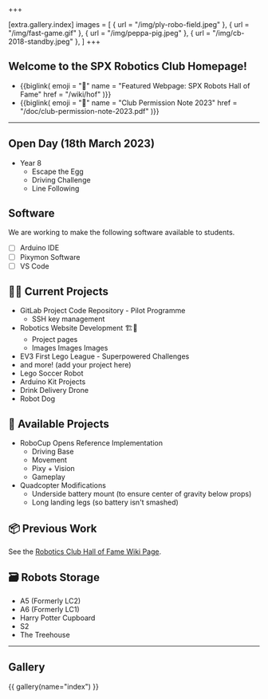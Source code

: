 +++

[extra.gallery.index]
images = [
  { url = "/img/ply-robo-field.jpeg" },
  { url = "/img/fast-game.gif" },
  { url = "/img/peppa-pig.jpeg" },
  { url = "/img/cb-2018-standby.jpeg" },
]
+++

## Welcome to the SPX Robotics Club Homepage!

* {{biglink(
  emoji = "📸"
  name = "Featured Webpage: SPX Robots Hall of Fame"
  href = "/wiki/hof"
  )}}
* {{biglink(
  emoji = "📜"
  name = "Club Permission Note 2023"
  href = "/doc/club-permission-note-2023.pdf"
)}}

<!-- {{ cal(items=[
  ["Week 1", "2022-10-13", "Projects"],
  ["Week 2", "2022-10-20", "Projects"],
  ["Week 3", "2022-10-27", "Year 5 Introduction & Install EV3"],
  ["Week 4", "2022-11-03", "Year 5 Programming Bricks"],
  ["Week 5", "2022-11-10", "Year 5 Programme"],
  ["Week 6", "2022-11-17", "Year 5 Programme"],
  ["Week 7", "2022-11-24", "Year 5 Programme"],
  ["Week 8", "2022-12-01", "Pack Up"],
]) }} -->

---

## Open Day (18th March 2023)

* Year 8
  * Escape the Egg
  * Driving Challenge
  * Line Following

## Software

We are working to make the following software available to students.

* [ ] Arduino IDE
* [ ] Pixymon Software
* [ ] VS Code

## 👷‍♂️ Current Projects

* GitLab Project Code Repository - Pilot Programme
  * SSH key management
* Robotics Website Development 🏗️🚧
  * Project pages
  * Images Images Images
* EV3 First Lego League - Superpowered Challenges
* and more! (add your project here)
* Lego Soccer Robot
* Arduino Kit Projects
* Drink Delivery Drone
* Robot Dog

## 📖 Available Projects

* RoboCup Opens Reference Implementation
  * Driving Base
  * Movement
  * Pixy + Vision
  * Gameplay
* Quadcopter Modifications
  * Underside battery mount (to ensure center of gravity below props)
  * Long landing legs (so battery isn't smashed)

## 📦 Previous Work

See the [Robotics Club Hall of Fame Wiki Page](/wiki/hof).

## 🗃️ Robots Storage

* A5 (Formerly LC2)
* A6 (Formerly LC1)
* Harry Potter Cupboard
* S2
* The Treehouse

---

## Gallery

{{ gallery(name="index") }}
